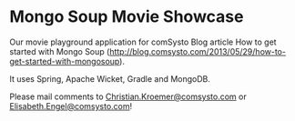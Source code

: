 Mongo Soup Movie Showcase
==========

Our movie playground application for comSysto Blog article How to get started with Mongo Soup (http://blog.comsysto.com/2013/05/29/how-to-get-started-with-mongosoup).

It uses Spring, Apache Wicket, Gradle and MongoDB.

Please mail comments to Christian.Kroemer@comsysto.com or Elisabeth.Engel@comsysto.com!
